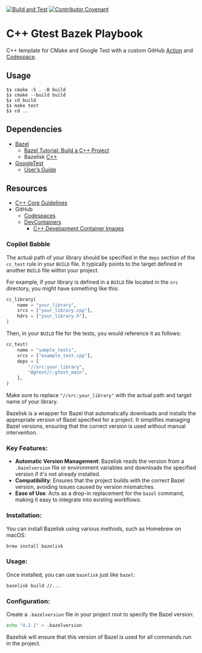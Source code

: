 [![Build and Test](https://github.com/devplaybooks/cpp_cmake_gtest/actions/workflows/test.yml/badge.svg)](https://github.com/devplaybooks/cpp_cmake_gtest/actions/workflows/test.yml)
[![Contributor Covenant](https://img.shields.io/badge/Contributor%20Covenant-2.1-4baaaa.svg)](CODE_OF_CONDUCT.md)

# C++ Gtest Bazek Playbook

C++ template for CMake and Google Test with a custom GitHub [Action](https://github.com/features/actions) and
[Codespace](https://github.com/features/codespaces).  

## Usage

```
$❯ cmake -S . -B build
$❯ cmake --build build
$❯ cd build
$❯ make test
$❯ cd ..
```

## Dependencies

* [Bazel](https://bazel.build/)
  * [Bazel Tutorial: Build a C++ Project ](https://bazel.build/start/cpp) 
  * Bazelisk [C++](https://docs.bazel.build/versions/main/tutorial/cpp.html)
* [GoogleTest](https://github.com/google/googletest)
    * [User’s Guide](https://google.github.io/googletest/)

## Resources

* [C++ Core Guidelines](https://github.com/isocpp/CppCoreGuidelines/blob/master/CppCoreGuidelines.md)
* GitHub
  * [Codespaces](https://github.com/codespaces)
  * [DevContainers](https://code.visualstudio.com/docs/devcontainers/containers)
    * [C++ Development Container Images](https://mcr.microsoft.com/en-us/product/devcontainers/cpp/about)

### Copilot Babble

The actual path of your library should be specified in the `deps` section of the `cc_test` rule in your `BUILD` file. It typically points to the target defined in another `BUILD` file within your project.

For example, if your library is defined in a `BUILD` file located in the `src` directory, you might have something like this:

```python
cc_library(
    name = "your_library",
    srcs = ["your_library.cpp"],
    hdrs = ["your_library.h"],
)
```

Then, in your `BUILD` file for the tests, you would reference it as follows:

```python
cc_test(
    name = "sample_tests",
    srcs = ["example_test.cpp"],
    deps = [
        "//src:your_library",
        "@gtest//:gtest_main",
    ],
)
```

Make sure to replace `"//src:your_library"` with the actual path and target name of your library.

Bazelisk is a wrapper for Bazel that automatically downloads and installs the appropriate version of Bazel specified for a project. It simplifies managing Bazel versions, ensuring that the correct version is used without manual intervention.

### Key Features:
- **Automatic Version Management**: Bazelisk reads the version from a `.bazelversion` file or environment variables and downloads the specified version if it's not already installed.
- **Compatibility**: Ensures that the project builds with the correct Bazel version, avoiding issues caused by version mismatches.
- **Ease of Use**: Acts as a drop-in replacement for the `bazel` command, making it easy to integrate into existing workflows.

### Installation:
You can install Bazelisk using various methods, such as Homebrew on macOS:

```sh
brew install bazelisk
```

### Usage:
Once installed, you can use `bazelisk` just like `bazel`:

```sh
bazelisk build //...
```

### Configuration:
Create a `.bazelversion` file in your project root to specify the Bazel version:

```sh
echo "4.2.1" > .bazelversion
```

Bazelisk will ensure that this version of Bazel is used for all commands run in the project.
